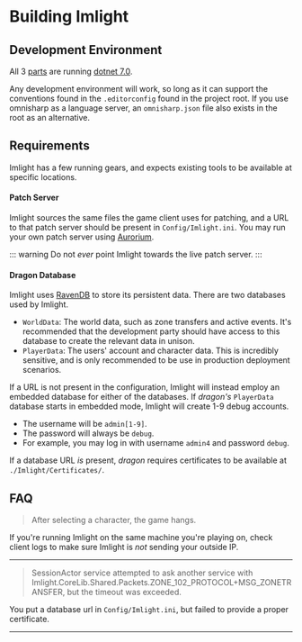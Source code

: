 # Building Imlight

## Development Environment
All 3 [parts](../index.md#imlight-parts) are running [dotnet 7.0](https://dotnet.microsoft.com/en-us/download/dotnet/7.0). 

Any development environment will work, so long as it can support the conventions found in the `.editorconfig` found in the project root. If you use omnisharp as a language server, an `omnisharp.json` file also exists in the root as an alternative.

## Requirements
Imlight has a few running gears, and expects existing tools to be available at specific locations.

#### Patch Server
Imlight sources the same files the game client uses for patching, and a URL to that patch server should be present in `Config/Imlight.ini`. You may run your own patch server using [Aurorium](https://github.com/Revive101/Aurorium).

::: warning
Do not _ever_ point Imlight towards the live patch server.
:::

#### Dragon Database
Imlight uses [RavenDB](https://ravendb.net/) to store its persistent data. There are two databases used by Imlight.
* `WorldData`: The world data, such as zone transfers and active events. It's recommended that the development party should have access to this database to create the relevant data in unison.
* `PlayerData`: The users' account and character data. This is incredibly sensitive, and is only recommended to be use in production deployment scenarios.

If a URL is not present in the configuration, Imlight will instead employ an embedded database for either of the databases.
If _dragon's_ `PlayerData` database starts in embedded mode, Imlight will create 1-9 debug accounts.
* The username will be `admin[1-9]`.
* The password will always be `debug`.
* For example, you may log in with username `admin4` and password `debug`.

If a database URL *is* present, _dragon_ requires certificates to be available at `./Imlight/Certificates/`.

## FAQ
> After selecting a character, the game hangs.

If you're running Imlight on the same machine you're playing on, check client logs to make sure Imlight is _not_ sending your outside IP.

---

> SessionActor service attempted to ask another service with Imlight.CoreLib.Shared.Packets.ZONE_102_PROTOCOL+MSG_ZONETRANSFER, but the timeout was exceeded.

You put a database url in `Config/Imlight.ini`, but failed to provide a proper certificate.

---